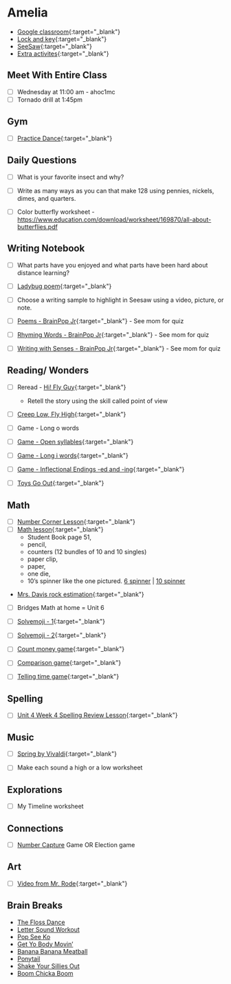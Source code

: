 # Amelia

- [Google classroom](https://classroom.google.com/){:target="_blank"}
- [Lock and key](https://www.ahschools.us/sign-in){:target="_blank"}
- [SeeSaw](https://app.seesaw.me/){:target="_blank"}
- [Extra activites](Amelia_extra){:target="_blank"}

## Meet With Entire Class
- [ ] Wednesday at 11:00 am - ahoc1mc
- [ ] Tornado drill at 1:45pm

## Gym 
  - [ ] [Practice Dance](https://www.youtube.com/watch?time_continue=2&v=gAvWcbtV4JQ&feature=emb_logo){:target="_blank"}

## Daily Questions

 - [ ] What is your favorite insect and why?
 - [ ] Write as many ways as you can that make 128 using pennies, nickels, dimes, and quarters.
 - [ ] Color butterfly worksheet - https://www.education.com/download/worksheet/169870/all-about-butterflies.pdf  


## Writing Notebook
  - [ ] What parts have you enjoyed and what parts have been hard about distance learning?
  - [ ] [Ladybug poem](https://www.enchantedlearning.com/poetry/acrostic/picture/ladybug.pdf){:target="_blank"}
  - [ ] Choose a writing sample to highlight in Seesaw using a video, picture, or note.
  - [ ] [Poems - BrainPop Jr](https://jr.brainpop.com/readingandwriting/writing/poems/){:target="_blank"} - See mom for quiz
  - [ ] [Rhyming Words - BrainPop Jr](https://jr.brainpop.com/readingandwriting/phonics/rhymingwords/){:target="_blank"} - See mom for quiz
  - [ ] [Writing with Senses - BrainPop Jr](https://jr.brainpop.com/readingandwriting/writing/writingwiththesenses/){:target="_blank"} - See mom for quiz


## Reading/ Wonders
  - [ ] Reread - [Hi!  Fly Guy](https://connected.mcgraw-hill.com/connected/redirectWithThumbnail.do?assetId=DQ37ZSM5GGG8K8HRGFVOYN7P28&bookId=PPCGQEFLHFLOWRZXX7OHHKKQTE){:target="_blank"}
    - Retell the story using the skill called point of view
  - [ ] [Creep Low, Fly High](https://connected.mcgraw-hill.com/connected/redirectWithThumbnail.do?assetId=YF6PCOTD9NKM4YZMGXGJYJ29M8&bookId=PPCGQEFLHFLOWRZXX7OHHKKQTE){:target="_blank"}
  - [ ] Game - Long o words 
  - [ ] [Game - Open syllables](https://connected.mcgraw-hill.com/connected/redirectWithThumbnail.do?assetId=V7MGBVO7L62HXELZVQCSFMSZ4M&bookId=PPCGQEFLHFLOWRZXX7OHHKKQTE){:target="_blank"}
  - [ ] [Game - Long i words](https://connected.mcgraw-hill.com/connected/redirectWithThumbnail.do?assetId=F6SBG89D7Q7K189OS8J4HGSE94&bookId=PPCGQEFLHFLOWRZXX7OHHKKQTE){:target="_blank"}
  - [ ] [Game - Inflectional Endings -ed and  -ing](https://connected.mcgraw-hill.com/connected/redirectWithThumbnail.do?assetId=C3O83KC9XSWDKDHHKMGG5SZPR1&bookId=PPCGQEFLHFLOWRZXX7OHHKKQTE){:target="_blank"}
  - [ ] [Toys Go Out](https://docs.google.com/document/d/1ucISWm50hSFFfUmbYSedTSbLlBP3UXRR5yTle4iao7Y/edit?usp=sharing){:target="_blank"}


## Math
  - [ ] [Number Corner Lesson](https://drive.google.com/file/d/1xuY1hbCcnIr1pjO3eOFOztleVmDo6pAj/view?usp=sharing){:target="_blank"}
  - [ ] [Math lesson](https://drive.google.com/file/d/1682gGgh8fv_0Vqx8k-EZK4_fo8LajLoX/view){:target="_blank"}
    - Student Book page 51, 
    - pencil, 
    - counters (12 bundles of 10 and 10 singles) 
    - paper clip, 
    - paper, 
    - one die,
    - 10’s spinner like the one pictured. [6 spinner](https://etc.usf.edu/clipart/37700/37710/spinner-06_37710.htm) | [10 spinner](https://etc.usf.edu/clipart/37700/37714/spinner-10_37714.htm)
  - [Mrs. Davis rock estimation](https://sites.google.com/ahschools.us/mrsdavismathspecialist/home){:target="_blank"}
  - [ ] Bridges Math at home = Unit 6
  - [ ] [Solvemoji - 1](https://www.solvemoji.com/Puzzle/Puzzle/35052){:target="_blank"}
  - [ ] [Solvemoji - 2](https://www.solvemoji.com/Puzzle/Puzzle/35596){:target="_blank"}
  - [ ] [Count money game](https://www.abcya.com/games/counting_money){:target="_blank"}
  - [ ] [Comparison game](https://www.abcya.com/games/comparing_number_values){:target="_blank"}
  - [ ] [Telling time game](https://www.abcya.com/games/telling_time){:target="_blank"}
  

## Spelling
 - [ ] [Unit 4 Week 4 Spelling Review Lesson](https://drive.google.com/file/d/16otA96wpRXyCbxT_TRdA4agaKGQ3h6Sg/view?usp=sharing){:target="_blank"}


## Music
- [ ] [Spring by Vivaldi](https://www.youtube.com/watch?v=IjpLxlSMJPo){:target="_blank"}
- [ ] Make each sound a high or a low worksheet


## Explorations
- [ ] My Timeline worksheet


## Connections
 - [ ] [Number Capture](https://drive.google.com/file/d/11cbeYvZEmX5tUoWk_QnJXlsnqX9O4-Kq/view) Game OR Election game

## Art
 - [ ] [Video from Mr. Rode](https://drive.google.com/open?id=1g2SF1puok_p8blmKuTbYmjY9fVPaGpOq&authuser=0){:target="_blank"}

## Brain Breaks
- [The Floss Dance](https://safeYouTube.net/w/j5L5)
- [Letter Sound Workout](https://safeYouTube.net/w/R6L5)
- [Pop See Ko](https://safeYouTube.net/w/5QL5)
- [Get Yo Body Movin’](https://safeYouTube.net/w/gXL5)
- [Banana Banana Meatball](https://safeYouTube.net/w/EYL5)
- [Ponytail](https://safeYouTube.net/w/xaM5)
- [Shake Your Sillies Out](https://safeYouTube.net/w/UjM5)
- [Boom Chicka Boom](https://safeYouTube.net/w/A0M5)

